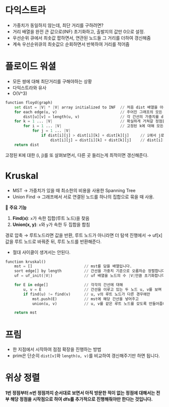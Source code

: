 # 다익스트라

- 가중치가 동일하지 않는데, 최단 거리를 구하려면?
- 거리 배열을 완전 큰 값으로(INF) 초기화하고, 출발지의 값만 0으로 설정.
- 우선순위 큐에서 최솟값 팝하면서, 연관된 노드들 그 거리를 더하여 갱신해줌
- 계속 우선순위큐의 최솟값으 순회하면서 반복하여 거리를 적어줌

# 플로이드 워셜

- 모든 쌍에 대해 최단거리를 구해야하는 상황
- 다익스트라와 유사
- O(V^3)

```python
function floyd(graph)
    set dist = |V| * |V| array initialized to INF  // 처음 dist 배열을 아주 큰 값인 INF로 초기화합니다.
    for each edge(u, v)                            // 주어진 그래프의 모든 간선에 대해
        dist[u][v] = length(u, v)                  // 각 간선의 가중치를 dist 배열에 적어줍니다.
    for k = 1 ... |V|                              // 확실하게 거쳐갈 정점을 1번부터 V번까지 순서대로 정의합니다.
        for i = 1 ... |V|                          // 고정된 k에 대해 모든 쌍 (i, j)를 살펴봅니다.
            for j = 1 ... |V|
                if dist[i][j] > dist[i][k] + dist[k][j]     // i에서 j로 가는 거리가 k를 경유해 가는 것이 더 좋다면
                    dist[i][j] = dist[i][k] + dist[k][j]    // dist[i][j]값을 갱신해줍니다.
    return dist

```

고정된 K에 대한 (i, j)를 또 살펴보면서, 다른 곳 들리는게 최적이면 갱신해준다.

# Kruskal

- MST → 가중치가 있을 때 최소한의 비용을 사용한 Spanning Tree
- Union Find → 그래프에서 서로 연결된 노드를 하나의 집합으로 묶을 때 사용.

📌 **주요 기능**

1. **Find(x)**: `x`가 속한 집합(루트 노드)을 찾음
2. **Union(x, y)**: `x`와 `y`가 속한 두 집합을 합침

경로 압축 → 루트노드라면 값을 반환, 루트 노드가 아니라면 더 탐색 진행에서 → uf[x] 값을 루트 노드로 바꿔준 뒤, 루트 노드를 반환해준다.

- 절대 사이클이 생겨서는 안된다.

```python
function kruskal()
    mst = []                       // mst를 담을 배열입니다.
    sort edge[] by length          // 간선을 가중치 기준으로 오름차순 정렬합니다.
    uf = uf_init(|V|)              // uf 배열을 노드의 수 |V|만큼 초기화합니다.

    for E in edge[]                // 각각의 간선에 대해
        u, v = E                   // 간선을 이루고 있는 두 노드 u, v를 보며
        if find(u) != find(v)      // u, v의 루트 노드가 다른 경우에만
            mst.push(E)            // mst에 해당 간선을 넣어주고
            union(u, v)            // u, v를 같은 루트 노드를 갖도록 만들어줍니다.

    return mst

```

# 프림

- 한 지점에서 시작하여 점점 확장을 진행하는 방법
- prim은 단순히 `dist[v]`와 `length(u, v)`를 비교하여 갱신해주기만 하면 됩니다.

# 위상 정렬

**1번 정점부터 n번 정점까지 순서대로 보면서 아직 방문한 적이 없는 정점에 대해서는 전부 해당 정점을 시작점으로 하여 dfs를 추가적으로 진행해줘야만 한다는 것입니다.**
